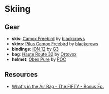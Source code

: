 # Skiing

## Gear

- **skis**: [Camox Freebird](https://www.black-crows.com/cz/en/p/camox-freebird/101020-red-black-vg.html) by [blackcrows](https://www.black-crows.com/)
- **skins**: [Pilus Camox Freebird](https://www.black-crows.com/cz/en/p/pilus-camox-freebird/101264-yellow-black-vg.html) by [blackcrows](https://www.black-crows.com/)
- **bindings**: [ION 12](https://us-store.genuineguidegear.com/products/ion-12) by [G3](https://www.genuineguidegear.com/)
- **bag**: [Haute Route 32](https://www.ortovox.com/cz-en/shop/backpacks/p58704-skitour-haute-route-32) by [Ortovox](https://www.ortovox.com/)
- **helmet**: [Obex Pure](https://www.pocsports.com/collections/snow-helmets-freeride/products/obex-pure) by [POC](https://www.pocsports.com/)

## Resources

- [What's in the Air Bag - The FIFTY - Bonus Ep.](https://www.youtube.com/watch?v=mZL-Y-U90dY)
